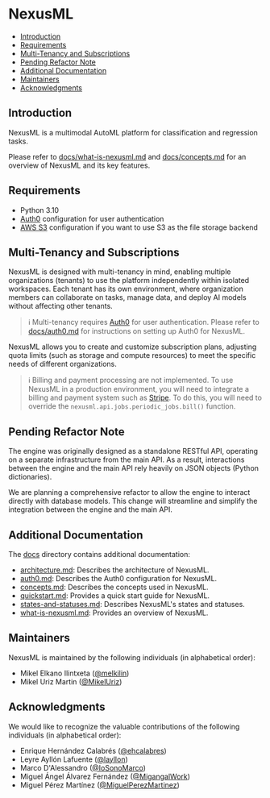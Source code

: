 # NexusML

<!-- toc -->

- [Introduction](#introduction)
- [Requirements](#requirements)
- [Multi-Tenancy and Subscriptions](#multi-tenancy-and-subscriptions)
- [Pending Refactor Note](#pending-refactor-note)
- [Additional Documentation](#additional-documentation)
- [Maintainers](#maintainers)
- [Acknowledgments](#acknowledgments)

## Introduction

NexusML is a multimodal AutoML platform for classification and regression tasks.

Please refer to [docs/what-is-nexusml.md](docs/what-is-nexusml.md) and [docs/concepts.md](docs/concepts.md) for an 
overview of NexusML and its key features.

## Requirements

- Python 3.10
- [Auth0](https://auth0.com/) configuration for user authentication
- [AWS S3](https://aws.amazon.com/s3/) configuration if you want to use S3 as the file storage backend

## Multi-Tenancy and Subscriptions

NexusML is designed with multi-tenancy in mind, enabling multiple organizations (tenants) to use the platform 
independently within isolated workspaces. Each tenant has its own environment, where organization members can 
collaborate on tasks, manage data, and deploy AI models without affecting other tenants.

> ℹ️ Multi-tenancy requires [Auth0](https://auth0.com/) for user authentication. Please refer to 
> [docs/auth0.md](docs/auth0.md) for instructions on setting up Auth0 for NexusML.

NexusML allows you to create and customize subscription plans, adjusting quota limits (such as storage and compute 
resources) to meet the specific needs of different organizations.

> ℹ️ Billing and payment processing are not implemented. To use NexusML in a production environment, you will need to 
> integrate a billing and payment system such as [Stripe](https://stripe.com/). To do this, you will need to override 
> the `nexusml.api.jobs.periodic_jobs.bill()` function.

## Pending Refactor Note

The engine was originally designed as a standalone RESTful API, operating on a separate infrastructure from the main 
API. As a result, interactions between the engine and the main API rely heavily on JSON objects (Python dictionaries).

We are planning a comprehensive refactor to allow the engine to interact directly with database models. This change 
will streamline and simplify the integration between the engine and the main API.

## Additional Documentation

The [docs](docs) directory contains additional documentation:

- [architecture.md](docs/architecture.md): Describes the architecture of NexusML.
- [auth0.md](docs/auth0.md): Describes the Auth0 configuration for NexusML.
- [concepts.md](docs/concepts.md): Describes the concepts used in NexusML.
- [quickstart.md](docs/quickstart.md): Provides a quick start guide for NexusML.
- [states-and-statuses.md](docs/states-and-statuses.md): Describes NexusML's states and statuses.
- [what-is-nexusml.md](docs/what-is-nexusml.md): Provides an overview of NexusML.

## Maintainers

NexusML is maintained by the following individuals (in alphabetical order):

- Mikel Elkano Ilintxeta ([@melkilin](https://github.com/melkilin))
- Mikel Uriz Martin ([@MikelUriz](https://github.com/MikelUriz))

## Acknowledgments

We would like to recognize the valuable contributions of the following individuals (in alphabetical order):

- Enrique Hernández Calabrés ([@ehcalabres](https://github.com/ehcalabres))
- Leyre Ayllón Lafuente ([@layllon](https://github.com/layllon))
- Marco D'Alessandro ([@IoSonoMarco](https://github.com/IoSonoMarco))
- Miguel Ángel Álvarez Fernández ([@MigangalWork](https://github.com/MigangalWork))
- Miguel Pérez Martínez ([@MiguelPerezMartinez](https://github.com/MiguelPerezMartinez))
